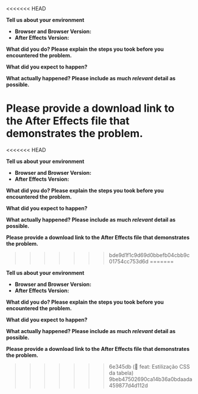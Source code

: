 <<<<<<< HEAD
<!--
    This template is for bug reports. If you are reporting a bug, please answer all the questions below.
    If you are here for another reason (feature request, question, etc) please delete this template before continuing.

    Note that leaving sections blank will make it difficult for us to troubleshoot bugs, causing delays in our response,
    or result in closing this issue.

    Please include screenshots where applicable.
-->

**Tell us about your environment**

* **Browser and Browser Version:**
* **After Effects Version:**

**What did you do? Please explain the steps you took before you encountered the problem.**

**What did you expect to happen?**

**What actually happened? Please include as much _relevant_ detail as possible.**

**Please provide a download link to the After Effects file that demonstrates the problem.**
=======
<<<<<<< HEAD
<!--
    This template is for bug reports. If you are reporting a bug, please answer all the questions below.
    If you are here for another reason (feature request, question, etc) please delete this template before continuing.

    Note that leaving sections blank will make it difficult for us to troubleshoot bugs, causing delays in our response,
    or result in closing this issue.

    Please include screenshots where applicable.
-->

**Tell us about your environment**

* **Browser and Browser Version:**
* **After Effects Version:**

**What did you do? Please explain the steps you took before you encountered the problem.**

**What did you expect to happen?**

**What actually happened? Please include as much _relevant_ detail as possible.**

**Please provide a download link to the After Effects file that demonstrates the problem.**
>>>>>>> bde9d1f1c9d69d0bbefb04cbb9c01754cc753d6d
=======
<!--
    This template is for bug reports. If you are reporting a bug, please answer all the questions below.
    If you are here for another reason (feature request, question, etc) please delete this template before continuing.

    Note that leaving sections blank will make it difficult for us to troubleshoot bugs, causing delays in our response,
    or result in closing this issue.

    Please include screenshots where applicable.
-->

**Tell us about your environment**

* **Browser and Browser Version:**
* **After Effects Version:**

**What did you do? Please explain the steps you took before you encountered the problem.**

**What did you expect to happen?**

**What actually happened? Please include as much _relevant_ detail as possible.**

**Please provide a download link to the After Effects file that demonstrates the problem.**
>>>>>>> 6e345db (:lipstick: feat: Estilização CSS da tabela)
>>>>>>> 9beb47502690ca14b36a0bdaada459877d4d112d
